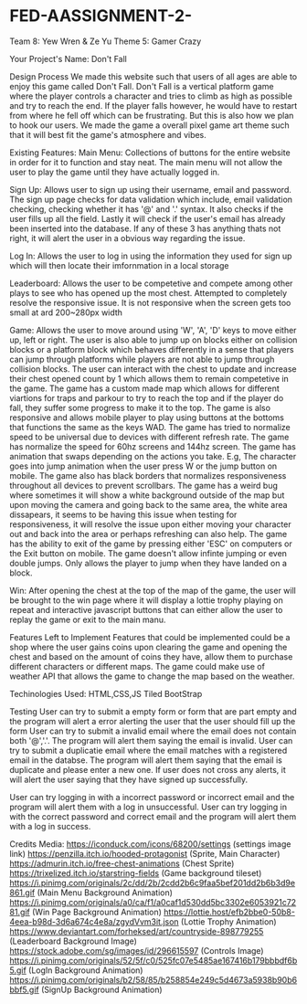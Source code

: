 # FED-AASSIGNMENT-2-
Team 8: Yew Wren & Ze Yu
Theme 5: Gamer Crazy

Your Project's Name:
Don't Fall

Design Process
We made this website such that users of all ages are able to enjoy this game called Don't Fall. Don't Fall is a vertical platform game where the player controls a character and tries to climb as high as possible and try to reach the end.
If the player falls however, he would have to restart from where he fell off which can be frustrating. But this is also how we plan to hook our users.
We made the game a overall pixel game art theme such that it will best fit the game's atmosphere and vibes.


Existing Features:
Main Menu:
Collections of buttons for the entire website in order for it to function and stay neat.
The main menu will not allow the user to play the game until they have actually logged in.

Sign Up: Allows user to sign up using their username, email and password. The sign up page checks for data validation which include, email validation checking, checking whether it has '@' and '.' syntax. It also checks if the user fills up all the field. Lastly it will check if the user's email has already been inserted into the database. If any of these 3 has anything thats not right, it will alert the user in a obvious way regarding the issue.

Log In: Allows the user to log in using the information they used for sign up which will then locate their imfornmation in a local storage

Leaderboard: Allows the user to be competetive and compete among other plays to see who has opened up the most chest.
Attempted to completely resolve the responsive issue. It is not responsive when the screen gets too small at ard 200~280px width

Game:
Allows the user to move around using 'W', 'A', 'D' keys to move either up, left or right. 
The user is also able to jump up on blocks either on collision blocks or a platform block which behaves differently in a sense that players can jump through platforms while players are not able to jump through collision blocks.
The user can interact with the chest to update and increase their chest opened count by 1 which allows them to remain competetive in the game.
The game has a custom made map which allows for different viartions for traps and parkour to try to reach the top and if the player do fall, they suffer some progress to make it to the top.
The game is also responsive and allows mobile player to play using buttons at the bottoms that functions the same as the keys WAD.
The game has tried to normalize speed to be universal due to devices with different refresh rate. The game has normalize the speed for 60hz screens and 144hz screen.
The game has animation that swaps depending on the actions you take. E.g, The character goes into jump animation when the user press W or the jump button on mobile.
The game also has black borders that normalizes responsiveness throughout all devices to prevent scrollbars.
The game has a weird bug where sometimes it will show a white background outside of the map but upon moving the camera and going back to the same area, the white area dissapears, it seems to be having this issue when testing for responsiveness, it will resolve the issue upon either moving your character out and back into the area or perhaps refreshing can also help.
The game has the ability to exit of the game by pressing either 'ESC' on computers or the Exit button on mobile.
The game doesn't allow infinte jumping or even double jumps. Only allows the player to jump when they have landed on a block.

Win:
After opening the chest at the top of the map of the game, the user will be brought to the win page where it will display a lottie trophy playing on repeat and interactive javascript buttons that can either allow the user to replay the game or exit to the main manu.



Features Left to Implement
Features that could be implemented could be a shop where the user gains coins upon clearing the game and opening the chest and based on the amount of coins they have, allow them to purchase different characters or different maps.
The game could make use of weather API that allows the game to change the map based on the weather.


Techinologies Used:
HTML,CSS,JS
Tiled
BootStrap

Testing
User can try to submit a empty form or form that are part empty and the program will alert a error alerting the user that the user should fill up the form
User can try to submit a invalid email where the email does not contain both '@','.'. The program will alert them saying the email is invalid.
User can try to submit a duplicatie email where the email matches with a registered email in the databse. The program will alert them saying that the email is duplicate and please enter a new one.
If user does not cross any alerts, it will alert the user saying that they have signed up successfully.

User can try logging in with a incorrect password or incorrect email and the program will alert them with a log in unsuccessful.
User can try logging in with the correct password and correct email and the program will alert them with a log in success.



Credits
    Media:
    https://iconduck.com/icons/68200/settings (settings image link)
    https://penzilla.itch.io/hooded-protagonist (Sprite, Main Character)
    https://admurin.itch.io/free-chest-animations (Chest Sprite)
    https://trixelized.itch.io/starstring-fields (Game background tileset)
    https://i.pinimg.com/originals/2c/dd/2b/2cdd2b6c9faa5bef201dd2b6b3d9e861.gif (Main Menu Background Animation)
    https://i.pinimg.com/originals/a0/ca/f1/a0caf1d530dd5bc3302e6053921c7281.gif (Win Page Background Animation)
    https://lottie.host/efb2bbe0-50b8-4eea-b98d-3d6a674c4e8a/zgydVvm3it.json (Lottie Trophy Animation)
    https://www.deviantart.com/forheksed/art/countryside-898779255 (Leaderboard Background Image)
    https://stock.adobe.com/sg/images/id/296615597 (Controls Image)
    https://i.pinimg.com/originals/52/5f/c0/525fc07e5485ae167416b179bbbdf6b5.gif (LogIn Background Animation)
    https://i.pinimg.com/originals/b2/58/85/b258854e249c5d4673a5938b90b6bbf5.gif (SignUp Background Animation)


